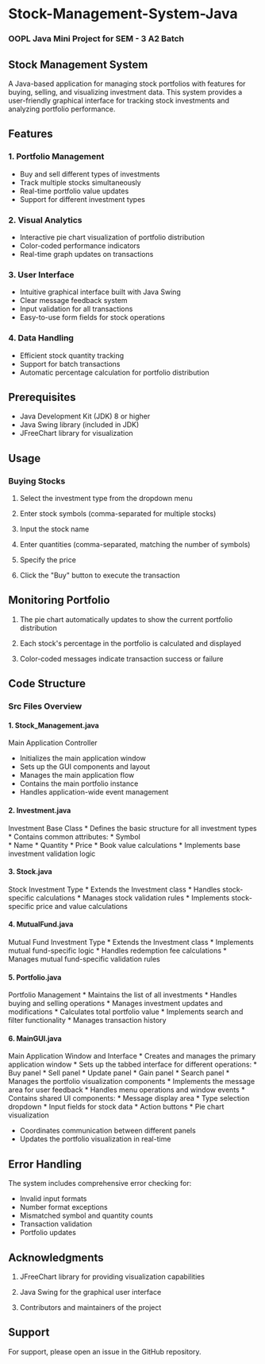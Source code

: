 # Stock-Management-System-Java
### OOPL Java Mini Project for SEM - 3 A2 Batch

## Stock Management System
A Java-based application for managing stock portfolios with features for buying, selling, and visualizing investment data. This system provides a user-friendly graphical interface for tracking stock investments and analyzing portfolio performance.

## Features

### 1. Portfolio Management
   * Buy and sell different types of investments
   * Track multiple stocks simultaneously
   * Real-time portfolio value updates
   * Support for different investment types
### 2. Visual Analytics
  * Interactive pie chart visualization of portfolio distribution
  * Color-coded performance indicators
  * Real-time graph updates on transactions
### 3. User Interface
  * Intuitive graphical interface built with Java Swing
  * Clear message feedback system
  * Input validation for all transactions
  * Easy-to-use form fields for stock operations
### 4. Data Handling
  * Efficient stock quantity tracking
  * Support for batch transactions
  * Automatic percentage calculation for portfolio distribution


## Prerequisites

  * Java Development Kit (JDK) 8 or higher
  * Java Swing library (included in JDK)
  * JFreeChart library for visualization

## Usage

### Buying Stocks

  1. Select the investment type from the dropdown menu
  
  2. Enter stock symbols (comma-separated for multiple stocks)
  
  3. Input the stock name
  
  4. Enter quantities (comma-separated, matching the number of symbols)
  
  5. Specify the price
  
  6. Click the "Buy" button to execute the transaction

## Monitoring Portfolio
  1. The pie chart automatically updates to show the current portfolio distribution
  
  2. Each stock's percentage in the portfolio is calculated and displayed
  
  3. Color-coded messages indicate transaction success or failure


## Code Structure

### Src Files Overview
#### 1. Stock_Management.java
  Main Application Controller
   * Initializes the main application window
   * Sets up the GUI components and layout
   * Manages the main application flow
   * Contains the main portfolio instance
   * Handles application-wide event management

#### 2. Investment.java
  Investment Base Class
    * Defines the basic structure for all investment types
    * Contains common attributes:
      * Symbol  
      * Name
      * Quantity
      * Price
      * Book value calculations
    * Implements base investment validation logic

#### 3. Stock.java
  Stock Investment Type
    * Extends the Investment class
    * Handles stock-specific calculations
    * Manages stock validation rules
    * Implements stock-specific price and value calculations

#### 4. MutualFund.java
  Mutual Fund Investment Type
    * Extends the Investment class
    * Implements mutual fund-specific logic
    * Handles redemption fee calculations
    * Manages mutual fund-specific validation rules

#### 5. Portfolio.java
  Portfolio Management
    * Maintains the list of all investments
    * Handles buying and selling operations
    * Manages investment updates and modifications
    * Calculates total portfolio value
    * Implements search and filter functionality
    * Manages transaction history

#### 6. MainGUI.java
  Main Application Window and Interface
    * Creates and manages the primary application window
    * Sets up the tabbed interface for different operations:
      * Buy panel
      * Sell panel
      * Update panel
      * Gain panel
      * Search panel
    * Manages the portfolio visualization components
    * Implements the message area for user feedback
    * Handles menu operations and window events
    * Contains shared UI components:
      * Message display area
      * Type selection dropdown
      * Input fields for stock data
      * Action buttons
      * Pie chart visualization
   * Coordinates communication between different panels
   * Updates the portfolio visualization in real-time

## Error Handling

  The system includes comprehensive error checking for:
  * Invalid input formats
  * Number format exceptions
  * Mismatched symbol and quantity counts
  * Transaction validation
  * Portfolio updates

## Acknowledgments

  1. JFreeChart library for providing visualization capabilities
  
  2. Java Swing for the graphical user interface
  
  3. Contributors and maintainers of the project

## Support
  For support, please open an issue in the GitHub repository.
